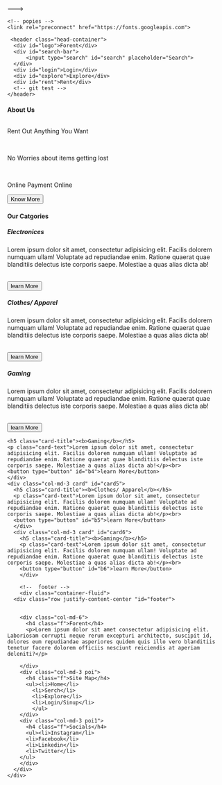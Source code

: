 <!-- - 👋 Hi, I’m @BhaskarPradhan
- 👀 I’m interested in ...
- 🌱 I’m currently learning ...
- 💞️ I’m looking to collaborate on ...
- 📫 How to reach me ...

<!---
BhaskarPradhan/BhaskarPradhan is a ✨ special ✨ repository because its `README.md` (this file) appears on your GitHub profile.
You can click the Preview link to take a look at your changes. -->
--->

<!doctype html>
<html lang="en">
  <head>
    <meta charset="utf-8">
    <meta name="viewport" content="width=device-width, initial-scale=1">
    <title>Frontend Project2</title>
    <link href="https://cdn.jsdelivr.net/npm/bootstrap@5.3.0/dist/css/bootstrap.min.css" rel="stylesheet" integrity="sha384-9ndCyUaIbzAi2FUVXJi0CjmCapSmO7SnpJef0486qhLnuZ2cdeRhO02iuK6FUUVM" crossorigin="anonymous">
    <link rel="stylesheet" type="text/css" href="style.css">

    <!-- popies -->
    <link rel="preconnect" href="https://fonts.googleapis.com">
<link rel="preconnect" href="https://fonts.gstatic.com" crossorigin>
<link href="https://fonts.googleapis.com/css2?family=Poppins:wght@400;500;600&family=Roboto:wght@400;500&display=swap" rel="stylesheet">

  </head>
  <body>
<!-- navbar -->

     <header class="head-container">
      <div id="logo">Forent</div>
      <div id="search-bar">
          <input type="search" id="search" placeholder="Search">
      </div>
      <div id="login">Login</div>
      <div id="explore">Explore</div>
      <div id="rent">Rent</div>
      <!-- git test -->
    </header>

  <!-- cotainer fluid 2 -->
  <div class="container-fluid">
    <div class="row justify-content-center"  id="banner">
    <!-- second -->
    <div class="col-md-6" id="banner1">
      <h4>About Us</h4>
      <img src="rent1.jpeg" class="img-fluid"  alt=""><p>Rent Out Anything You Want</p><br>
      <img src="item.jpeg" class="img-fluid" alt=""><p>No Worries about items getting lost</p><br>
      <img src="online.jpeg" class="img-fluid" alt=""><p>Online Payment Online</p>
    </div>
    <div class="col-md-4" id="clock">
      <img src="clock.jpeg" class="img-fluid" alt=""><br>
      <button type="button" id="bt1">Know More</button>
    </div>
  </div>
</div>
<!-- card text -->
<div class="row justify-content-center">
  <h4>Our Catgories</h4> 
<div class="col-md-3 card" id="card1">
    
<h5 class="card-title"><b>Electronices</b></h5>
<p class="card-text">Lorem ipsum dolor sit amet, consectetur adipisicing elit. Facilis dolorem numquam ullam! Voluptate ad repudiandae enim. Ratione quaerat quae blanditiis delectus iste corporis saepe. Molestiae a quas alias dicta ab!</p><br>
<button type="button" id="b1">learn More</button>
</div>
<div class="col-md-3 card" id="card2">
  <h5 class="card-title"><b>Clothes/ Apparel</b></h5>
  <p class="card-text">Lorem ipsum dolor sit amet, consectetur adipisicing elit. Facilis dolorem numquam ullam! Voluptate ad repudiandae enim. Ratione quaerat quae blanditiis delectus iste corporis saepe. Molestiae a quas alias dicta ab!</p><br>
  <button type="button" id="b2">learn More</button>
  </div>
  <div class="col-md-3 card" id="card3">
    <h5 class="card-title"><b>Gaming</b></h5>
    <p class="card-text">Lorem ipsum dolor sit amet, consectetur adipisicing elit. Facilis dolorem numquam ullam! Voluptate ad repudiandae enim. Ratione quaerat quae blanditiis delectus iste corporis saepe. Molestiae a quas alias dicta ab!</p><br>
    <button type="button" id="b3">learn More</button>
    </div>
    
</div>
<div class="row justify-content-center">
  <div class="col-md-3 card" id="card4">
    
    <h5 class="card-title"><b>Gaming</b></h5>
    <p class="card-text">Lorem ipsum dolor sit amet, consectetur adipisicing elit. Facilis dolorem numquam ullam! Voluptate ad repudiandae enim. Ratione quaerat quae blanditiis delectus iste corporis saepe. Molestiae a quas alias dicta ab!</p><br>
    <button type="button" id="b4">learn More</button>
    </div>
    <div class="col-md-3 card" id="card5">
      <h5 class="card-title"><b>Clothes/ Apparel</b></h5>
      <p class="card-text">Lorem ipsum dolor sit amet, consectetur adipisicing elit. Facilis dolorem numquam ullam! Voluptate ad repudiandae enim. Ratione quaerat quae blanditiis delectus iste corporis saepe. Molestiae a quas alias dicta ab!</p><br>
      <button type="button" id="b5">learn More</button>
      </div>
      <div class="col-md-3 card" id="card6">
        <h5 class="card-title"><b>Gaming</b></h5>
        <p class="card-text">Lorem ipsum dolor sit amet, consectetur adipisicing elit. Facilis dolorem numquam ullam! Voluptate ad repudiandae enim. Ratione quaerat quae blanditiis delectus iste corporis saepe. Molestiae a quas alias dicta ab!</p><br>
        <button type="button" id="b6">learn More</button>
        </div>

        <!--  footer -->
        <div class="container-fluid">
      <div class="row justify-content-center "id="footer">
        
       
        <div class="col-md-6">
          <h4 class="f">Forent</h4>
          <p>Lorem ipsum dolor sit amet consectetur adipisicing elit. Laboriosam corrupti neque rerum excepturi architecto, suscipit id, dolores eum repudiandae asperiores quidem quis illo vero blanditiis tenetur facere dolorem officiis nesciunt reiciendis at aperiam deleniti?</p>
          
        </div>
        <div class="col-md-3 poi">
          <h4 class="f">Site Map</h4>
          <ul><li>Home</li>
            <li>Serch</li>
            <li>Explore</li>
            <li>Login/Sinup</li>
            </ul>
        </div>
        <div class="col-md-3 poi1">
          <h4 class="f">Socials</h4>
          <ul><li>Instagram</li>
          <li>Facebook</li>
          <li>Linkedin</li>
          <li>Twitter</li>
        </ul>
        </div>
      </div>
    </div>
  <main>
    <script src="https://cdn.jsdelivr.net/npm/bootstrap@5.3.0/dist/js/bootstrap.bundle.min.js" integrity="sha384-geWF76RCwLtnZ8qwWowPQNguL3RmwHVBC9FhGdlKrxdiJJigb/j/68SIy3Te4Bkz" crossorigin="anonymous"></script>
  </body>
</html>
